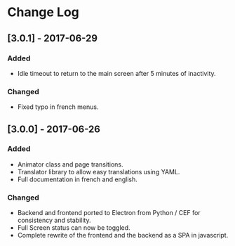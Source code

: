# Change Log

## [3.0.1] - 2017-06-29
### Added
- Idle timeout to return to the main screen after 5 minutes of inactivity.

### Changed
- Fixed typo in french menus.

## [3.0.0] - 2017-06-26
### Added
- Animator class and page transitions.
- Translator library to allow easy translations using YAML.
- Full documentation in french and english.

### Changed
- Backend and frontend ported to Electron from Python / CEF for consistency and stability.
- Full Screen status can now be toggled.
- Complete rewrite of the frontend and the backend as a SPA in javascript.